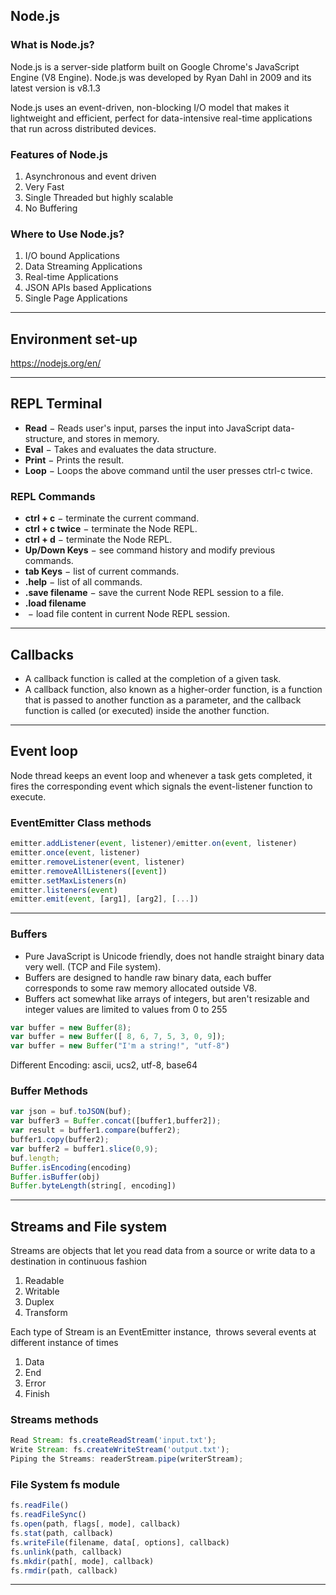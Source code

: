 ## Node.js
### What is Node.js?

  Node.js is a server-side platform built on Google Chrome's JavaScript Engine (V8 Engine). Node.js was developed by Ryan Dahl in 2009 and its latest version is v8.1.3

  Node.js uses an event-driven, non-blocking I/O model that makes it lightweight and efficient, perfect for data-intensive real-time applications that run across distributed devices.

### Features of Node.js

1. Asynchronous and event driven
2. Very Fast
3. Single Threaded but highly scalable
4. No Buffering

### Where to Use Node.js?

1. I/O bound Applications
2. Data Streaming Applications
3. Real-time Applications
4. JSON APIs based Applications
5. Single Page Applications

***
## Environment set-up
https://nodejs.org/en/

***
## REPL Terminal
+ **Read** − Reads user's input, parses the input into JavaScript data-structure, and stores in memory.
+ **Eval** − Takes and evaluates the data structure.
+ **Print** − Prints the result.
+ **Loop** − Loops the above command until the user presses ctrl-c twice.

### REPL Commands
+ **ctrl + c** − terminate the current command.
+ **ctrl + c twice** − terminate the Node REPL.
+ **ctrl + d** − terminate the Node REPL.
+ **Up/Down Keys** − see command history and modify previous commands.
+ **tab Keys** − list of current commands.
+ **.help** − list of all commands.
+ **.save filename** − save the current Node REPL session to a file.
+ **.load filename**
+  − load file content in current Node REPL session.

***
## Callbacks
+ A callback function is called at the completion of a given task.
+ A callback function, also known as a higher-order function, is a function that is passed to another function as a parameter, and the callback function is called (or executed) inside the another function.

***
## Event loop
Node thread keeps an event loop and whenever a task gets completed, it fires the corresponding event which signals the event-listener function to execute.

### EventEmitter Class methods
```javascript
emitter.addListener(event, listener)/emitter.on(event, listener)
emitter.once(event, listener)
emitter.removeListener(event, listener)
emitter.removeAllListeners([event])
emitter.setMaxListeners(n)
emitter.listeners(event)
emitter.emit(event, [arg1], [arg2], [...])
```

***
### Buffers
+ Pure JavaScript is Unicode friendly, does not handle straight binary data very well. (TCP and File system).
+ Buffers are designed to handle raw binary data, each buffer corresponds to some raw memory allocated outside V8. 
+ Buffers act somewhat like arrays of integers, but aren't resizable and integer values are limited to values from 0 to 255
```javascript
var buffer = new Buffer(8);
var buffer = new Buffer([ 8, 6, 7, 5, 3, 0, 9]);
var buffer = new Buffer("I'm a string!", "utf-8")
```
Different Encoding: ascii, ucs2, utf-8, base64

### Buffer Methods
```javascript
var json = buf.toJSON(buf);
var buffer3 = Buffer.concat([buffer1,buffer2]);
var result = buffer1.compare(buffer2);
buffer1.copy(buffer2);
var buffer2 = buffer1.slice(0,9);
buf.length;
Buffer.isEncoding(encoding)
Buffer.isBuffer(obj)
Buffer.byteLength(string[, encoding])
```
***
## Streams and File system
Streams are objects that let you read data from a source or write data to a destination in continuous fashion
1. Readable
2. Writable
3. Duplex
4. Transform

Each type of Stream is an EventEmitter instance,  throws several events at different instance of times
1. Data
2. End
3. Error
4. Finish

### Streams methods
```javascript
Read Stream: fs.createReadStream('input.txt');
Write Stream: fs.createWriteStream('output.txt');
Piping the Streams: readerStream.pipe(writerStream);
```
### File System fs module
```javascript
fs.readFile()
fs.readFileSync()
fs.open(path, flags[, mode], callback)
fs.stat(path, callback)
fs.writeFile(filename, data[, options], callback)
fs.unlink(path, callback)
fs.mkdir(path[, mode], callback)
fs.rmdir(path, callback)
```
***
